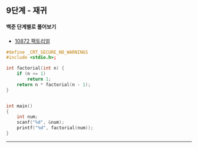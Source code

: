 ## 9단계 - 재귀

#### 백준 단계별로 풀어보기

* [10872 팩토리얼](https://www.acmicpc.net/problem/10872)
```cpp
#define _CRT_SECURE_NO_WARNINGS
#include <stdio.h>;

int factorial(int n) {
	if (n <= 1)
		return 1;
	return n * factorial(n - 1);
}


int main()
{
	int num;
	scanf("%d", &num);
	printf("%d", factorial(num));
}
```

---